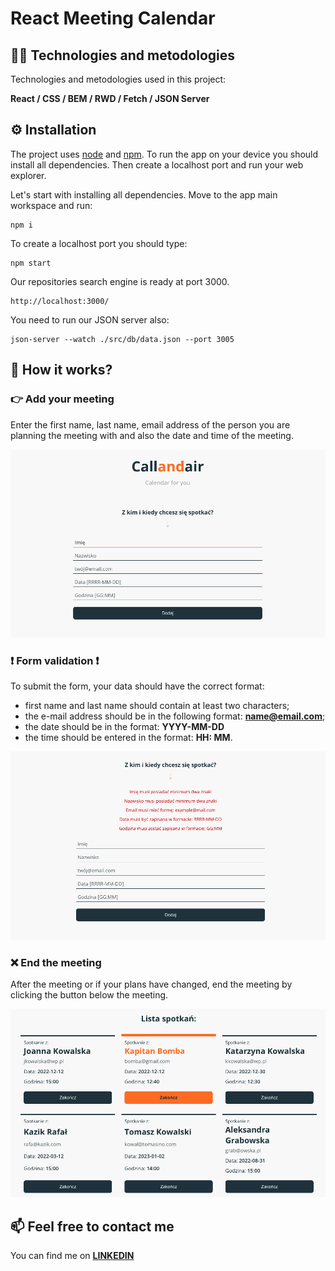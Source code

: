 # React Meeting Calendar

## :technologist: Technologies and metodologies

Technologies and metodologies used in this project:

**React / CSS / BEM / RWD /
Fetch / JSON Server**

<!-- #### :clapper: Check live version: **[LIVE](https://rafalkazik.github.io/github-repo-search/)** -->

## :gear: Installation

The project uses [node](https://nodejs.org/en/) and [npm](https://www.npmjs.com/). To run the app on your device you should install all dependencies. Then create a localhost port and run your web explorer.

Let's start with installing all dependencies. Move to the app main workspace and run:

    npm i

To create a localhost port you should type:

    npm start

Our repositories search engine is ready at port 3000.

    http://localhost:3000/

You need to run our JSON server also:

    json-server --watch ./src/db/data.json --port 3005

## :microscope: How it works?

### :point_right: Add your meeting

Enter the first name, last name, email address of the person you are planning the meeting with and also the date and time of the meeting.

![firstLook](./public/1.png)

### :exclamation: Form validation :exclamation:

To submit the form, your data should have the correct format:

- first name and last name should contain at least two characters;
- the e-mail address should be in the following format: **name@email.com**;
- the date should be in the format: **YYYY-MM-DD**
- the time should be entered in the format: **HH: MM**.

![formValidation](./public/3.png)

### :x: End the meeting

After the meeting or if your plans have changed, end the meeting by clicking the button below the meeting.

![meetings](./public/2.png)

## :mailbox: Feel free to contact me

You can find me on **[LINKEDIN](https://www.linkedin.com/in/rafa%C5%82-kazik-924b8710a/)**

